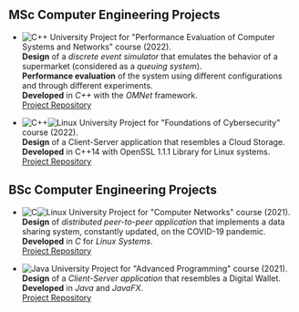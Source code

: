 ## MSc Computer Engineering Projects

- ![C++](https://img.shields.io/badge/C++-%2300599C.svg?style=flat-square&logo=c%2B%2B&logoColor=white) University Project for "Performance Evaluation of Computer Systems and Networks" course (2022).  
**Design** of a *discrete event simulator* that emulates the behavior of a supermarket (considered as a *queuing system*).   
**Performance evaluation** of the system using different configurations and through different experiments.  
**Developed** in *C++* with the *OMNet* framework.  
[Project Repository](https://github.com/FabrizioLanzillo/Performance-Evaluation-of-Supermarket-Simulator)

- ![C++](https://img.shields.io/badge/C++-%2300599C.svg?style=flat-square&logo=c%2B%2B&logoColor=white)![Linux](https://img.shields.io/badge/Linux-FCC624?style=flat-square&logo=linux&logoColor=white&&color=darkred) University Project for "Foundations of Cybersecurity" course (2022).  
**Design** of a Client-Server application that resembles a Cloud Storage.  
**Developed** in C++14 with OpenSSL 1.1.1 Library for Linux systems.  
[Project Repository](https://github.com/FabrizioLanzillo/Cybersecurity-Project-of-Cloud-Storage)

## BSc Computer Engineering Projects

- ![C](https://img.shields.io/badge/C-%2300599C.svg?style=flat-square&logo=c&logoColor=white)![Linux](https://img.shields.io/badge/Linux-FCC624?style=flat-square&logo=linux&logoColor=white&&color=darkred) University Project for "Computer Networks" course (2021).  
**Design** of *distributed peer-to-peer application* that implements a data sharing system, constantly updated, on the COVID-19 pandemic.  
**Developed** in *C* for *Linux Systems*.  
[Project Repository](https://github.com/FabrizioLanzillo/Distributed-Peer-to-Peer-Application-for-Covid19-Data-Sharing)

- ![Java](https://img.shields.io/badge/Java-%23ED8B00.svg?style=flat-square&logo=java&logoColor=white) University Project for "Advanced Programming" course (2021).  
**Design** of a *Client-Server application* that resembles a Digital Wallet.  
**Developed** in *Java* and *JavaFX*.  
[Project Repository](https://github.com/FabrizioLanzillo/MyBalance)

